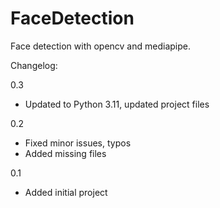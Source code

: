 # FaceDetection
 Face detection with opencv and mediapipe.
 
 
 
 Changelog:
 
 0.3
 - Updated to Python 3.11, updated project files
 
 0.2
 - Fixed minor issues, typos
 - Added missing files
 
 0.1
 - Added initial project

